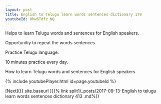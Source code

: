 ```yaml
---
layout: post
title: English to Telugu learn words sentences dictionary 179 
youtubeId: Hhw6Tdfz_NQ
---
```

 
 
Helps to learn Telugu words and sentences for English speakers.

Opportunitiy to repeat the words sentences. 

Practice Telugu language. 
 
10 minutes practice every day. 
 
How to learn Telugu words and sentences for English speakers 
 
{% include youtubePlayer.html id=page.youtubeId %}
 
 
[Next]({{ site.baseurl }}{% link  split1/_posts/2017-09-13-English to telugu learn words sentences dictionary 413 .md%})
 
